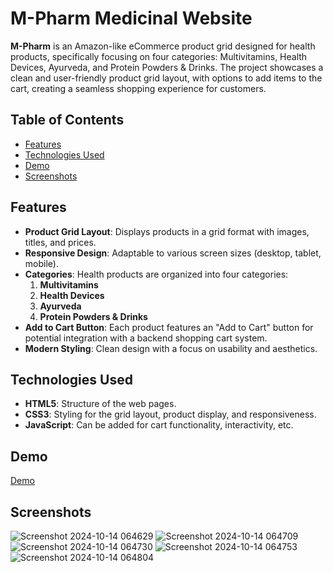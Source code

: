 # M-Pharm Medicinal Website

**M-Pharm** is an Amazon-like eCommerce product grid designed for health products, specifically focusing on four categories: Multivitamins, Health Devices, Ayurveda, and Protein Powders & Drinks. The project showcases a clean and user-friendly product grid layout, with options to add items to the cart, creating a seamless shopping experience for customers.

## Table of Contents
- [Features](#features)
- [Technologies Used](#technologies-used)
- [Demo](#demo)
- [Screenshots](#screenshots)

## Features
- **Product Grid Layout**: Displays products in a grid format with images, titles, and prices.
- **Responsive Design**: Adaptable to various screen sizes (desktop, tablet, mobile).
- **Categories**: Health products are organized into four categories:
  1. **Multivitamins**
  2. **Health Devices**
  3. **Ayurveda**
  4. **Protein Powders & Drinks**
- **Add to Cart Button**: Each product features an "Add to Cart" button for potential integration with a backend shopping cart system.
- **Modern Styling**: Clean design with a focus on usability and aesthetics.

## Technologies Used
- **HTML5**: Structure of the web pages.
- **CSS3**: Styling for the grid layout, product display, and responsiveness.
- **JavaScript**: Can be added for cart functionality, interactivity, etc.

## Demo
[Demo](https://drive.google.com/file/d/1wFBNaNtMMXkxSD8W7qonBgLIKDIaH9Ks/view?usp=sharing)

## Screenshots
![Screenshot 2024-10-14 064629](https://github.com/user-attachments/assets/325b75e6-4438-4590-bee3-71b871e08735)
![Screenshot 2024-10-14 064709](https://github.com/user-attachments/assets/484a0117-f2bd-441c-a00b-74643ac9ece6)
![Screenshot 2024-10-14 064730](https://github.com/user-attachments/assets/12304509-07ee-4eb3-8582-e00d70cbf8c0)
![Screenshot 2024-10-14 064753](https://github.com/user-attachments/assets/717a8cd6-eca6-44d0-8492-bf5e16c31292)
![Screenshot 2024-10-14 064804](https://github.com/user-attachments/assets/b4b4bc78-f46c-4eff-8e0d-a515048faf0a)
